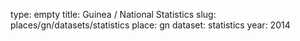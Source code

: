 type: empty
title: Guinea / National Statistics
slug: places/gn/datasets/statistics
place: gn
dataset: statistics
year: 2014
